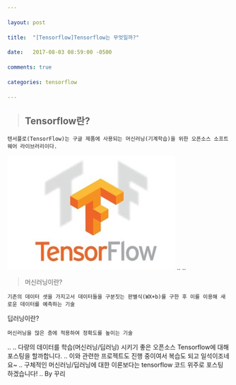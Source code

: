 ```yaml
---

layout: post

title:  "[Tensorflow]Tensorflow는 무엇일까?"

date:   2017-08-03 08:59:00 -0500

comments: true

categories: tensorflow

---
```


>## Tensorflow란?
```
텐서플로(TensorFlow)는 구글 제품에 사용되는 머신러닝(기계학습)을 위한 오픈소스 소프트웨어 라이브러리이다.
```

![image](/image/tensorflow.jpg)
.. 
.. 
>머신러닝이란?
```
기존의 데이터 셋을 가지고서 데이터들을 구분짓는 판별식(WX+b)를 구한 후 이를 이용해 새로운 데이터를 예측하는 기술
```
딥러닝이란?
```
머신러닝을 많은 층에 적용하여 정확도를 높이는 기술
```
..
.. 
다량의 데이터를 학습(머신러닝/딥러닝) 시키기 좋은 오픈소스 Tensorflow에 대해 포스팅을 할까합니다.
.. 
이와 관련한 프로젝트도 진행 중이여서 복습도 되고 일석이조네요~
.. 
구체적인 머신러닝/딥러닝에 대한 이론보다는 tensorflow 코드 위주로 포스팅 하겠습니다! 
.. 
By 꾸리
